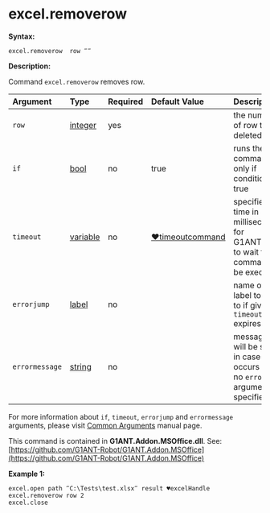 # excel.removerow

**Syntax:**

```text
excel.removerow  row ‴‴
```

**Description:**

Command `excel.removerow` removes row.

| Argument | Type | Required | Default Value | Description |
| :--- | :--- | :--- | :--- | :--- |
| `row` | [integer](https://github.com/G1ANT-Robot/G1ANT.Manual/blob/master/G1ANT-Language/Structures/integer.md) | yes |  | the number of row to be deleted |
| `if` | [bool](https://github.com/G1ANT-Robot/G1ANT.Manual/blob/master/G1ANT-Language/Structures/bool.md) | no | true | runs the command only if condition is true |
| `timeout` | [variable](https://github.com/G1ANT-Robot/G1ANT.Manual/blob/master/G1ANT-Language/Special-Characters/variable.md) | no | [♥timeoutcommand](https://github.com/G1ANT-Robot/G1ANT.Manual/blob/master/G1ANT-Language/Variables/Special-Variables.md) | specifies time in milliseconds for G1ANT.Robot to wait for the command to be executed |
| `errorjump` | [label](https://github.com/G1ANT-Robot/G1ANT.Manual/blob/master/G1ANT-Language/Structures/label.md) | no |  | name of the label to jump to if given `timeout` expires |
| `errormessage` | [string](https://github.com/G1ANT-Robot/G1ANT.Manual/blob/master/G1ANT-Language/Structures/string.md) | no |  | message that will be shown in case error occurs and no `errorjump` argument is specified |

For more information about `if`, `timeout`, `errorjump` and `errormessage` arguments, please visit [Common Arguments](https://github.com/G1ANT-Robot/G1ANT.Manual/blob/master/G1ANT-Language/Common-Arguments.md) manual page.

This command is contained in **G1ANT.Addon.MSOffice.dll**. See: [https://github.com/G1ANT-Robot/G1ANT.Addon.MSOffice](https://github.com/G1ANT-Robot/G1ANT.Addon.MSOffice)

**Example 1:**

```text
excel.open path ‴C:\Tests\test.xlsx‴ result ♥excelHandle
excel.removerow row 2
excel.close
```

